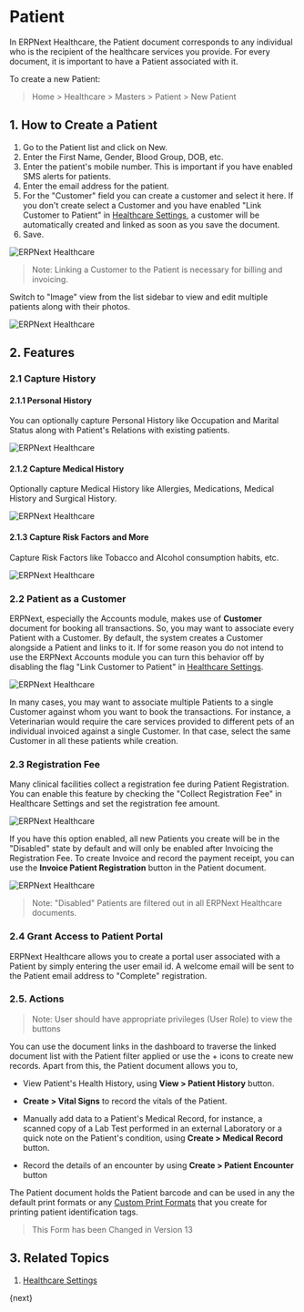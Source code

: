 <!-- add-breadcrumbs -->
# Patient

In ERPNext Healthcare, the Patient document corresponds to any individual who is the recipient of the healthcare services you provide. For every document,  it is important to have a Patient associated with it.

To create a new Patient:

> Home > Healthcare > Masters > Patient > New Patient

## 1. How to Create a Patient

1. Go to the Patient list and click on New.
2. Enter the First Name, Gender, Blood Group, DOB, etc.
3. Enter the patient's mobile number. This is important if you have enabled SMS alerts for patients.
4. Enter the email address for the patient.
5. For the "Customer" field you can create a customer and select it here. If you don't create select a Customer and you have enabled "Link Customer to Patient" in [Healthcare Settings](/docs/user/manual/en/Healthcare/healthcare_settings), a customer will be automatically created and linked as soon as you save the document.
6. Save.

<img class="screenshot" alt="ERPNext Healthcare" src="{{docs_base_url}}/assets/img/healthcare/patient_1.png">

> Note: Linking a Customer to the Patient is necessary for billing and invoicing.

Switch to "Image" view from the list sidebar to view and edit multiple patients along with their photos.

<img class="screenshot" alt="ERPNext Healthcare" src="{{docs_base_url}}/assets/img/healthcare/patient-repo.png">

## 2. Features

### 2.1 Capture History

#### 2.1.1 Personal History

You can optionally capture Personal History like Occupation and Marital Status along with Patient's Relations with existing patients.

<img class="screenshot" alt="ERPNext Healthcare" src="{{docs_base_url}}/assets/img/healthcare/patient_personal_history.png">

#### 2.1.2 Capture Medical History

Optionally capture Medical History like Allergies, Medications, Medical History and Surgical History.

<img class="screenshot" alt="ERPNext Healthcare" src="{{docs_base_url}}/assets/img/healthcare/patient_surgical_history.png">

#### 2.1.3 Capture Risk Factors and More

Capture Risk Factors like Tobacco and Alcohol consumption habits, etc.

<img class="screenshot" alt="ERPNext Healthcare" src="{{docs_base_url}}/assets/img/healthcare/patient_risk_factors.png">

### 2.2 Patient as a Customer

ERPNext, especially the Accounts module, makes use of **Customer** document for booking all transactions. So, you may want to associate every Patient with a Customer. By default, the system creates a Customer alongside a Patient and links to it. If for some reason you do not intend to use the ERPNext Accounts module you can turn this behavior off by disabling the flag "Link Customer to Patient" in [Healthcare Settings](/docs/user/manual/en/Healthcare/healthcare_settings).

<img class="screenshot" alt="ERPNext Healthcare" src="{{docs_base_url}}/assets/img/healthcare/patient_link_customer.png">

In many cases, you may want to associate multiple Patients to a single Customer against whom you want to book the transactions. For instance, a Veterinarian would require the care services provided to different pets of an individual invoiced against a single Customer. In that case, select the same Customer in all these patients while creation.

### 2.3 Registration Fee

Many clinical facilities collect a registration fee during Patient Registration. You can enable this feature by checking the "Collect Registration Fee" in Healthcare Settings and set the registration fee amount.

<img class="screenshot" alt="ERPNext Healthcare" src="{{docs_base_url}}/assets/img/healthcare/patient_registration_fee.png">

If you have this option enabled, all new Patients you create will be in the "Disabled" state by default and will only be enabled after Invoicing the Registration Fee. To create Invoice and record the payment receipt, you can use the **Invoice Patient Registration** button in the Patient document.

<img class="screenshot" alt="ERPNext Healthcare" src="{{docs_base_url}}/assets/img/healthcare/patient_disabled.png">

> Note: "Disabled" Patients are filtered out in all ERPNext Healthcare documents.

### 2.4 Grant Access to Patient Portal
ERPNext Healthcare allows you to create a portal user associated with a Patient by simply entering the user email id. A welcome email will be sent to the Patient email address to "Complete" registration.

### 2.5. Actions

> Note: User should have appropriate privileges (User Role) to view the buttons

You can use the document links in the dashboard to traverse the linked document list with the Patient filter applied or use the + icons to create new records. Apart from this, the Patient document allows you to,

* View Patient's Health History, using **View > Patient History** button.

* **Create > Vital Signs** to record the vitals of the Patient.

* Manually add data to a Patient's Medical Record, for instance, a scanned copy of a Lab Test performed in an external Laboratory or a quick note on the Patient's condition, using **Create > Medical Record** button.

* Record the details of an encounter by using **Create > Patient Encounter** button

The Patient document holds the Patient barcode and can be used in any the default print formats or any [Custom Print Formats](docs/user/manual/en/customize-erpnext/print-format) that you create for printing patient identification tags.

> This Form has been Changed in Version 13

## 3. Related Topics
1. [Healthcare Settings](/docs/user/manual/en/Healthcare/healthcare_settings)

{next}
